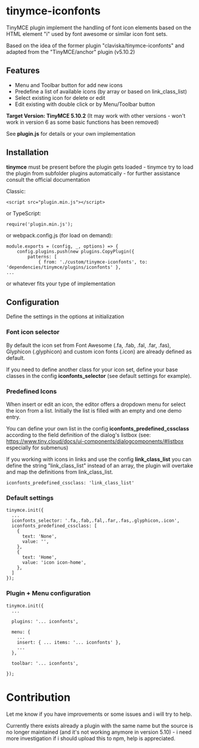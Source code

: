 # tinymce-iconfonts
TinyMCE plugin implement the handling of font icon elements based on the HTML element "i" used by font awesome or similar icon font sets.

Based on the idea of the former plugin "claviska/tinymce-iconfonts" and adapted from the "TinyMCE/anchor" plugin (v5.10.2)

## Features
- Menu and Toolbar button for add new icons
- Predefine a list of available icons (by array or based on link_class_list)
- Select existing icon for delete or edit
- Edit existing with double click or by Menu/Toolbar button

**Target Version: TinyMCE 5.10.2** (It may work with other versions - won't work in version 6 as some basic functions has been removed)

See **plugin.js** for details or your own implementation

## Installation
**tinymce** must be present before the plugin gets loaded - tinymce try to load the plugin from subfolder plugins automatically - for further assistance consult the official documentation

Classic:
~~~
<script src="plugin.min.js"></script>
~~~
or TypeScript:
~~~
require('plugin.min.js');
~~~
or webpack.config.js (for load on demand):
~~~
module.exports = (config, _, options) => {
    config.plugins.push(new plugins.CopyPlugin({
        patterns: [
            { from: './custom/tinymce-iconfonts', to: 'dependencies/tinymce/plugins/iconfonts' },
...
~~~
or whatever fits your type of implementation

## Configuration
Define the settings in the options at initialization

### Font icon selector
By default the icon set from Font Awesome (.fa, .fab, .fal, .far, .fas), Glyphicon (.glyphicon) and custom icon fonts (.icon) are already defined as default.

If you need to define another class for your icon set, define your base classes in the config **iconfonts_selector** (see default settings for example).

### Predefined Icons
When insert or edit an icon, the editor offers a dropdown menu for select the icon from a list. Initially the list is filled with an empty and one demo entry.

You can define your own list in the config **iconfonts_predefined_cssclass** according to the field definition of the dialog's listbox (see: https://www.tiny.cloud/docs/ui-components/dialogcomponents/#listbox especially for submenus)

If you working with icons in links and use the config **link_class_list** you can define the string "link_class_list" instead of an array, the plugin will overtake and map the definitions from link_class_list.
~~~
iconfonts_predefined_cssclass: 'link_class_list'
~~~

### Default settings
~~~
tinymce.init({
  ...
  iconfonts_selector: '.fa,.fab,.fal,.far,.fas,.glyphicon,.icon',
  iconfonts_predefined_cssclass: [
    {
      text: 'None',
      value: '',
    },
    {
      text: 'Home',
      value: 'icon icon-home',
    },
  ]
});
~~~

### Plugin + Menu configuration
~~~
tinymce.init({
  ...

  plugins: '... iconfonts',

  menu: {
    ...
    insert: { ... items: '... iconfonts' },
    ...
  },

  toolbar: '... iconfonts',

});
~~~

# Contribution

Let me know if you have improvements or some issues and i will try to help.

Currently there exists already a plugin with the same name but the source is no longer maintained (and it's not working anymore in version 5.10) - i need more investigation if i should upload this to npm, help is appreciated.
